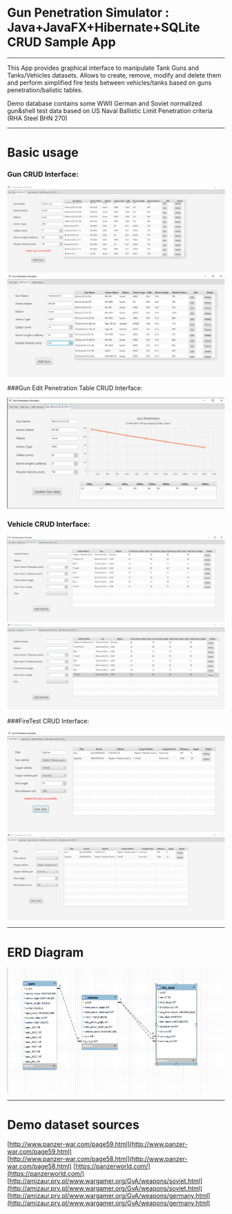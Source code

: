 #  Gun Penetration Simulator : Java+JavaFX+Hibernate+SQLite CRUD Sample App

<hr>


This App provides graphical interface to manipulate Tank Guns and Tanks/Vehicles datasets. Allows to create, remove, modify and delete them and perform simplified fire tests between vehicles/tanks based on guns penetration/balistic tables.

Demo database contains some WWII German and Soviet normalized gun&shell test data based on US Naval Ballistic Limit Penetration criteria (RHA Steel BHN 270)

<hr>

# Basic usage
 ### Gun CRUD Interface:

![](./readme/1.gif) 
![](./readme/1.png)

###Gun Edit Penetration Table CRUD Interface:

![](./readme/2.png)


 
 ### Vehicle CRUD Interface:

 ![](./readme/3.png)
 ![](./readme/2.gif)

 ###FireTest CRUD Interface:

 ![](./readme/4.png)
 ![](./readme/3.gif)

<hr>

# ERD Diagram
![](./readme/erd.png)
<hr>

# Demo dataset sources
[http://www.panzer-war.com/page59.html](http://www.panzer-war.com/page59.html)  
[http://www.panzer-war.com/page58.html](http://www.panzer-war.com/page58.html)
[https://panzerworld.com/](https://panzerworld.com/)  
[http://amizaur.prv.pl/www.wargamer.org/GvA/weapons/soviet.html](http://amizaur.prv.pl/www.wargamer.org/GvA/weapons/soviet.html)  
[http://amizaur.prv.pl/www.wargamer.org/GvA/weapons/germany.html](http://amizaur.prv.pl/www.wargamer.org/GvA/weapons/germany.html)

